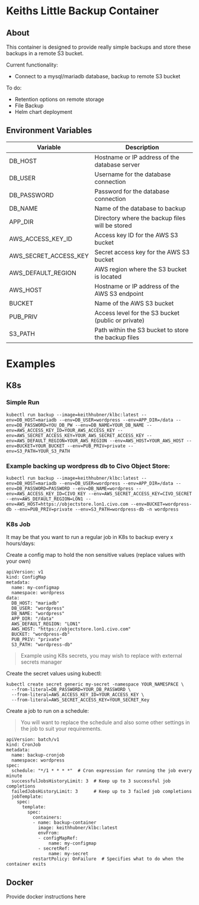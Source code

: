 # Keiths Little Backup Container 

## About

This container is designed to provide really simple backups and store these backups in a remote S3 bucket. 

Current functionality:

- Connect to a mysql/mariadb database, backup to remote S3 bucket

To do:

- Retention options on remote storage
- File Backup
- Helm chart deployment

## Environment Variables

| Variable                | Description                          |
|-------------------------|--------------------------------------|
| DB_HOST                 | Hostname or IP address of the database server |
| DB_USER                 | Username for the database connection |
| DB_PASSWORD             | Password for the database connection |
| DB_NAME                 | Name of the database to backup |
| APP_DIR                 | Directory where the backup files will be stored |
| AWS_ACCESS_KEY_ID       | Access key ID for the AWS S3 bucket |
| AWS_SECRET_ACCESS_KEY   | Secret access key for the AWS S3 bucket |
| AWS_DEFAULT_REGION      | AWS region where the S3 bucket is located |
| AWS_HOST                | Hostname or IP address of the AWS S3 endpoint |
| BUCKET                  | Name of the AWS S3 bucket |
| PUB_PRIV                | Access level for the S3 bucket (public or private) |
| S3_PATH                 | Path within the S3 bucket to store the backup files |


# Examples

## K8s

### Simple Run

```
kubectl run backup --image=keithhubner/klbc:latest --env=DB_HOST=mariadb --env=DB_USER=wordpress --env=APP_DIR=/data --env=DB_PASSWORD=YOU_DB_PW --env=DB_NAME=YOUR_DB_NAME --env=AWS_ACCESS_KEY_ID=YOUR_AWS_ACCESS_KEY --env=AWS_SECRET_ACCESS_KEY=YOUR_AWS_SECRET_ACCESS_KEY --env=AWS_DEFAULT_REGION=YOUR_AWS_REGION --env=AWS_HOST=YOUR_AWS_HOST --env=BUCKET=YOUR_BUCKET --env=PUB_PRIV=private --env=S3_PATH=YOUR_S3_PATH
```

### Example backing up wordpress db to Civo Object Store:

```
kubectl run backup --image=keithhubner/klbc:latest --env=DB_HOST=mariadb --env=DB_USER=wordpress --env=APP_DIR=/data --env=DB_PASSWORD=PASSWORD --env=DB_NAME=wordpress --env=AWS_ACCESS_KEY_ID=CIVO_KEY --env=AWS_SECRET_ACCESS_KEY=CIVO_SECRET --env=AWS_DEFAULT_REGION=LON1 --env=AWS_HOST=https://objectstore.lon1.civo.com --env=BUCKET=wordpress-db --env=PUB_PRIV=private --env=S3_PATH=wordpress-db -n wordpress
```

### K8s Job

It may be that you want to run a regular job in K8s to backup every x hours/days:

Create a config map to hold the non sensitive values (replace values with your own)

```
apiVersion: v1
kind: ConfigMap
metadata:
  name: my-configmap
  namespace: wordpress
data:
  DB_HOST: "mariadb"
  DB_USER: "wordpress"
  DB_NAME: "wordpress"
  APP_DIR: "/data"
  AWS_DEFAULT_REGION: "LON1"
  AWS_HOST: "https://objectstore.lon1.civo.com"
  BUCKET: "wordpress-db" 
  PUB_PRIV: "private"
  S3_PATH: "wordpress-db"
```
> Example using K8s secrets, you may wish to replace with external secrets manager

Create the secret values using kubectl:

```
kubectl create secret generic my-secret -namespace YOUR_NAMESPACE \
  --from-literal=DB_PASSWORD=YOUR_DB_PASSWORD \
  --from-literal=AWS_ACCESS_KEY_ID=YOUR_ACCESS_KEY \
  --from-literal=AWS_SECRET_ACCESS_KEY=YOUR_SECRET_Key 
```

Create a job to run on a schedule:

> You will want to replace the schedule and also some other settings in the job to suit your requirements.

```
apiVersion: batch/v1
kind: CronJob
metadata:
  name: backup-cronjob
  namespace: wordpress
spec:
  schedule: "*/1 * * * *"  # Cron expression for running the job every minute
  successfulJobsHistoryLimit: 3  # Keep up to 3 successful job completions
  failedJobsHistoryLimit: 3      # Keep up to 3 failed job completions
  jobTemplate:
    spec:
      template:
        spec:
          containers:
          - name: backup-container
            image: keithhubner/klbc:latest
            envFrom:
            - configMapRef:
                name: my-configmap
            - secretRef:
                name: my-secret                                                     
          restartPolicy: OnFailure  # Specifies what to do when the container exits
```

## Docker

Provide docker instructions here
